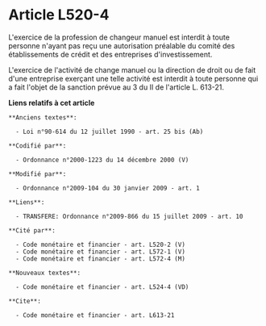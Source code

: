 # Article L520-4

L'exercice de la profession de changeur manuel est interdit à toute personne n'ayant pas reçu une autorisation préalable du
comité des établissements de crédit et des entreprises d'investissement.

L'exercice de l'activité de change manuel ou la direction de droit ou de fait d'une entreprise exerçant une telle activité
est interdit à toute personne qui a fait l'objet de la sanction prévue au 3 du II de l'article L. 613-21.

**Liens relatifs à cet article**

	**Anciens textes**:

	  - Loi n°90-614 du 12 juillet 1990 - art. 25 bis (Ab)

	**Codifié par**:

	  - Ordonnance n°2000-1223 du 14 décembre 2000 (V)

	**Modifié par**:

	  - Ordonnance n°2009-104 du 30 janvier 2009 - art. 1

	**Liens**:

	  - TRANSFERE: Ordonnance n°2009-866 du 15 juillet 2009 - art. 10

	**Cité par**:

	  - Code monétaire et financier - art. L520-2 (V)
	  - Code monétaire et financier - art. L572-1 (V)
	  - Code monétaire et financier - art. L572-4 (M)

	**Nouveaux textes**:

	  - Code monétaire et financier - art. L524-4 (VD)

	**Cite**:

	  - Code monétaire et financier - art. L613-21

